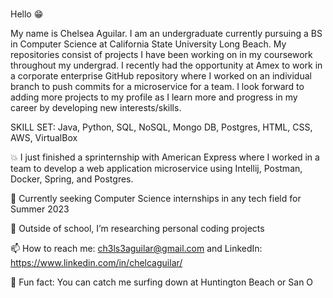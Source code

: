 ###
Hello 😁

My name is Chelsea Aguilar. I am an undergraduate currently pursuing a BS in Computer Science at California State University Long Beach. My repositories consist of projects I have been working on in my coursework throughout my undergrad. I recently had the opportunity at Amex to work in a corporate enterprise GitHub repository where I worked on an individual branch to push commits for a microservice for a team. I look forward to adding more projects to my profile as I learn more and progress in my career by developing new interests/skills.

SKILL SET: Java, Python, SQL, NoSQL, Mongo DB, Postgres, HTML, CSS, AWS, VirtualBox

💥 I just finished a sprinternship with American Express where I worked in a team to develop a web application microservice using Intellij, Postman, Docker, Spring, and Postgres.

💯 Currently seeking Computer Science internships in any tech field for Summer 2023

🌱 Outside of school, I’m researching personal coding projects

📫 How to reach me: ch3ls3aguilar@gmail.com and LinkedIn: https://www.linkedin.com/in/chelcaguilar/

🌊 Fun fact: You can catch me surfing down at Huntington Beach or San O

<!--
**chelcx2/chelcx2** is a ✨ _special_ ✨ repository because its `README.md` (this file) appears on your GitHub profile.

Here are some ideas to get you started:

- 🔭 I’m currently working on ...
- 🌱 I’m currently learning ...
- 👯 I’m looking to collaborate on ...
- 🤔 I’m looking for help with ...
- 💬 Ask me about ...
- 📫 How to reach me: ...
- 😄 Pronouns: ...
- ⚡ Fun fact: ...
-->
